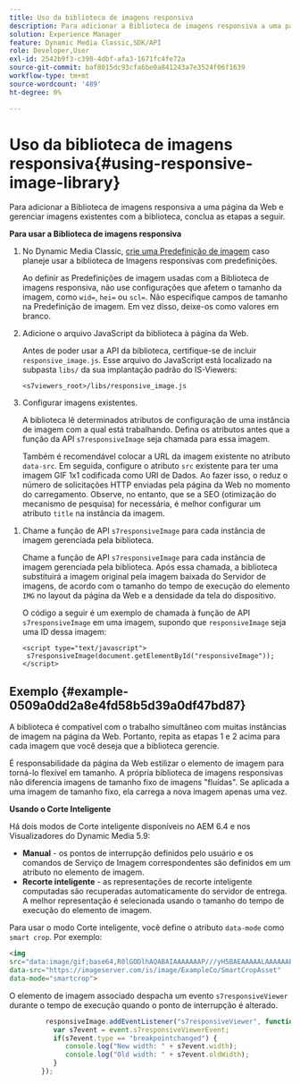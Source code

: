 ```yaml
---
title: Uso da biblioteca de imagens responsiva
description: Para adicionar a Biblioteca de imagens responsiva a uma página da Web e gerenciar imagens existentes com a biblioteca, conclua as etapas a seguir.
solution: Experience Manager
feature: Dynamic Media Classic,SDK/API
role: Developer,User
exl-id: 2542b9f3-c398-4dbf-afa3-1671fc4fe72a
source-git-commit: baf8015dc93cfa6be0a841243a7e3524f06f1639
workflow-type: tm+mt
source-wordcount: '489'
ht-degree: 0%

---
```


# Uso da biblioteca de imagens responsiva{#using-responsive-image-library}

Para adicionar a Biblioteca de imagens responsiva a uma página da Web e gerenciar imagens existentes com a biblioteca, conclua as etapas a seguir.

**Para usar a Biblioteca de imagens responsiva**

1. No Dynamic Media Classic, [crie uma Predefinição de imagem](https://experienceleague.adobe.com/docs/dynamic-media-classic/using/image-sizing/setting-image-presets.html?lang=pt-BR#image-sizing) caso planeje usar a biblioteca de Imagens responsivas com predefinições.

   Ao definir as Predefinições de imagem usadas com a Biblioteca de imagens responsiva, não use configurações que afetem o tamanho da imagem, como `wid=`, `hei=` ou `scl=`. Não especifique campos de tamanho na Predefinição de imagem. Em vez disso, deixe-os como valores em branco.
1. Adicione o arquivo JavaScript da biblioteca à página da Web.

   Antes de poder usar a API da biblioteca, certifique-se de incluir `responsive_image.js`. Esse arquivo do JavaScript está localizado na subpasta `libs/` da sua implantação padrão do IS-Viewers:

   `<s7viewers_root>/libs/responsive_image.js`
1. Configurar imagens existentes.

   A biblioteca lê determinados atributos de configuração de uma instância de imagem com a qual está trabalhando. Defina os atributos antes que a função da API `s7responsiveImage` seja chamada para essa imagem.

   Também é recomendável colocar a URL da imagem existente no atributo `data-src`. Em seguida, configure o atributo `src` existente para ter uma imagem GIF 1x1 codificada como URI de Dados. Ao fazer isso, o reduz o número de solicitações HTTP enviadas pela página da Web no momento do carregamento. Observe, no entanto, que se a SEO (otimização do mecanismo de pesquisa) for necessária, é melhor configurar um atributo `title` na instância da imagem.

<!--
   The following is an example of defining `data-breakpoints` attribute for the image and using a 1x1 GIF encoded as Data URI:

   ```
   <img src="data:image/gif;base64,R0lGODlhAQABAIAAAAAAAP///yH5BAEAAAAALAAAAAABAAEAAAIBRAA7" data-src="https://s7d9.scene7.com/is/image/Scene7SharedAssets/Backpack_B" data-breakpoints="360,720,940">
   ```
-->

1. Chame a função de API `s7responsiveImage` para cada instância de imagem gerenciada pela biblioteca.

   Chame a função de API `s7responsiveImage` para cada instância de imagem gerenciada pela biblioteca. Após essa chamada, a biblioteca substituirá a imagem original pela imagem baixada do Servidor de imagens, de acordo com o tamanho do tempo de execução do elemento `IMG` no layout da página da Web e a densidade da tela do dispositivo.

   O código a seguir é um exemplo de chamada à função de API `s7responsiveImage` em uma imagem, supondo que `responsiveImage` seja uma ID dessa imagem:

   ```
   <script type="text/javascript"> 
    s7responsiveImage(document.getElementById("responsiveImage")); 
   </script>
   ```

## Exemplo {#example-0509a0dd2a8e4fd58b5d39a0df47bd87}

A biblioteca é compatível com o trabalho simultâneo com muitas instâncias de imagem na página da Web. Portanto, repita as etapas 1 e 2 acima para cada imagem que você deseja que a biblioteca gerencie.

É responsabilidade da página da Web estilizar o elemento de imagem para torná-lo flexível em tamanho. A própria biblioteca de imagens responsivas não diferencia imagens de tamanho fixo de imagens &quot;fluídas&quot;. Se aplicada a uma imagem de tamanho fixo, ela carrega a nova imagem apenas uma vez.

<!--
The following code is a complete example of a trivial web page that has a single fluid image managed by the Responsive Image library. The example contains extra CSS styling to make the image "responsive" to the web browser window size:

```html {.line-numbers}
<!DOCTYPE html> 
<html> 
 <head> 
  <style type="text/css"> 
  .container { 
   width: 50%; 
  } 
  .fluidimage { 
   max-width: 100%; 
  } 
  </style> 
 </head> 
 <body> 
  <div class="container"> 
   <img id="responsiveImage" src="data:image/gif;base64,R0lGODlhAQABAIAAAAAAAP///yH5BAEAAAAALAAAAAABAAEAAAIBRAA7" data-src="https://s7d9.scene7.com/is/image/Scene7SharedAssets/Backpack_B" data-breakpoints="200,400,600,800" class="fluidimage"> 
  </div> 
  <script type="text/javascript" src="https://s7d9.scene7.com/s7viewers/libs/responsive_image.js"></script> 
  <script type="text/javascript"> 
   s7responsiveImage(document.getElementById("responsiveImage")); 
  </script> 
 </body> 
</html>

```
-->

**Usando o Corte Inteligente**

Há dois modos de Corte inteligente disponíveis no AEM 6.4 e nos Visualizadores do Dynamic Media 5.9:

* **Manual** - os pontos de interrupção definidos pelo usuário e os comandos de Serviço de Imagem correspondentes são definidos em um atributo no elemento de imagem.
* **Recorte inteligente** - as representações de recorte inteligente computadas são recuperadas automaticamente do servidor de entrega. A melhor representação é selecionada usando o tamanho do tempo de execução do elemento de imagem.

Para usar o modo Corte inteligente, você define o atributo `data-mode` como `smart crop`. Por exemplo:

```html {.line-numbers}
<img 
src="data:image/gif;base64,R0lGODlhAQABAIAAAAAAAP///yH5BAEAAAAALAAAAAABAAEAAAIBRAA7" 
data-src="https://imageserver.com/is/image/ExampleCo/SmartCropAsset" 
data-mode="smartcrop">
```

O elemento de imagem associado despacha um evento `s7responsiveViewer` durante o tempo de execução quando o ponto de interrupção é alterado.

```javascript {.line-numbers}
         responsiveImage.addEventListener("s7responsiveViewer", function (event) { 
           var s7event = event.s7responsiveViewerEvent; 
           if(s7event.type == "breakpointchanged") { 
              console.log("New width: " + s7event.width); 
              console.log("Old width: " + s7event.oldWidth); 
           } 
        });
```
